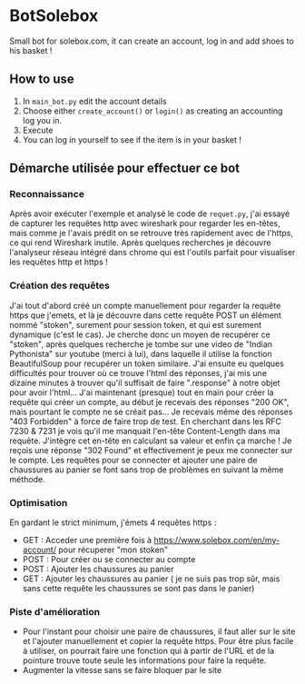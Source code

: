 # BotSolebox
Small bot for solebox.com, it can create an account, log in and add shoes to his basket !

## How to use
1. In `main_bot.py` edit the account details
2. Choose either `create_account()` or `login()` as creating an accounting log you in.
3. Execute
4. You can log in yourself to see if the item is in your basket !

## Démarche utilisée pour effectuer ce bot
### Reconnaissance
Après avoir exécuter l'exemple et analysé le code de `requet.py`, j'ai essayé de capturer les requêtes http avec wireshark pour regarder les en-têtes, mais comme je l'avais prédit on se retrouve très rapidement avec de l'https, ce qui rend Wireshark inutile.
Après quelques recherches je découvre l'analyseur réseau intégré dans chrome qui est l'outils parfait pour visualiser les requêtes http et https !
### Création des requêtes 
J'ai tout d'abord créé un compte manuellement pour regarder la requête https que j'emets, et là je découvre dans cette requête POST un élément nommé "stoken", surement pour session token, et qui est surement dynamique (c'est le cas). Je cherche donc un moyen de recupérer ce "stoken", après quelques recherche je tombe sur une video de "Indian Pythonista" sur youtube (merci à lui), dans laquelle il utilise la fonction BeautifulSoup pour recupérer un token similaire. J'ai ensuite eu quelques difficultés pour trouver où ce trouve l'html des réponses, j'ai mis une dizaine minutes à trouver qu'il suffisait de faire ".response" à notre objet pour avoir l'html...
J'ai maintenant (presque) tout en main pour créer la requête qui créer un compte, au début je recevais des réponses "200 OK", mais pourtant le compte ne se créait pas... Je recevais même des réponses "403 Forbidden" à force de faire trop de test. En cherchant dans les RFC 7230 & 7231 je vois qu'il me manquait l'en-tête Content-Length dans ma requête. J'intègre cet en-tête en calculant sa valeur et enfin ça marche ! Je reçois une réponse "302 Found" et effectivement je peux me connecter sur le compte.
Les requêtes pour se connecter et ajouter une paire de chaussures au panier se font sans trop de problèmes en suivant la même méthode.
### Optimisation
En gardant le strict minimum, j'émets 4 requêtes https :
- GET : Acceder une première fois à https://www.solebox.com/en/my-account/ pour récuperer "mon stoken"
- POST : Pour créer ou se connecter au compte
- POST : Ajouter les chaussures au panier
- GET : Ajouter les chaussures au panier ( je ne suis pas trop sûr, mais sans cette requête les chaussures se sont pas dans le panier)

### Piste d'amélioration 
* Pour l'instant pour choisir une paire de chaussures, il faut aller sur le site et l'ajouter manuellement et copier la requête https. Pour être plus facile à utiliser, on pourrait faire une fonction qui à partir de l'URL et de la pointure trouve toute seule les informations pour faire la requête. 
* Augmenter la vitesse sans se faire bloquer par le site
